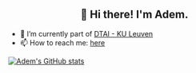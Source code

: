 
<h2 align=center>👋 Hi there! I'm Adem.</h2>

- 🔭  I’m currently part of [DTAI - KU Leuven](https://dtai.cs.kuleuven.be/)
- 📫  How to reach me: [here](https://ademkikaj.github.io)
<!--
**ademkikaj/ademkikaj** is a ✨ _special_ ✨ repository because its `README.md` (this file) appears on your GitHub profile.

Here are some ideas to get you started:


- 🌱 I’m currently learning ...
- 👯 I’m looking to collaborate on ...
- 🤔 I’m looking for help with ...
- 💬 Ask me about ...
- 😄 Pronouns: ...
- ⚡ Fun fact: ...
-->

[![Adem's GitHub stats](https://github-readme-stats.vercel.app/api?username=ademkikaj&count_private=true&show_icons=true&theme=dracula)](https://github.com/ademkikaj/github-readme-stats)
